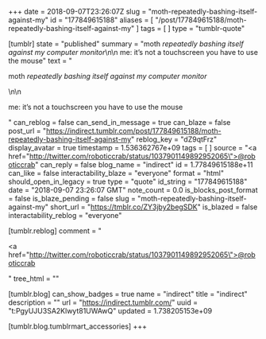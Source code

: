 +++
date = 2018-09-07T23:26:07Z
slug = "moth-repeatedly-bashing-itself-against-my"
id = "177849615188"
aliases = [ "/post/177849615188/moth-repeatedly-bashing-itself-against-my" ]
tags = [ ]
type = "tumblr-quote"

[tumblr]
state = "published"
summary = "moth *repeatedly bashing itself against my computer monitor*\n\n me: it’s not a touchscreen you have to use the mouse"
text = "<p>moth *repeatedly bashing itself against my computer monitor*</p>\n\n<p>me: it&rsquo;s not a touchscreen you have to use the mouse</p>"
can_reblog = false
can_send_in_message = true
can_blaze = false
post_url = "https://indirect.tumblr.com/post/177849615188/moth-repeatedly-bashing-itself-against-my"
reblog_key = "dZ9qtFrz"
display_avatar = true
timestamp = 1.536362767e+09
tags = [ ]
source = "<a href=\"http://twitter.com/roboticcrab/status/1037901149892952065\">@roboticcrab</a>"
can_reply = false
blog_name = "indirect"
id = 1.77849615188e+11
can_like = false
interactability_blaze = "everyone"
format = "html"
should_open_in_legacy = true
type = "quote"
id_string = "177849615188"
date = "2018-09-07 23:26:07 GMT"
note_count = 0.0
is_blocks_post_format = false
is_blaze_pending = false
slug = "moth-repeatedly-bashing-itself-against-my"
short_url = "https://tmblr.co/ZY3jby2begSDK"
is_blazed = false
interactability_reblog = "everyone"

[tumblr.reblog]
comment = "<p><a href=\"http://twitter.com/roboticcrab/status/1037901149892952065\">@roboticcrab</a></p>"
tree_html = ""

[tumblr.blog]
can_show_badges = true
name = "indirect"
title = "indirect"
description = ""
url = "https://indirect.tumblr.com/"
uuid = "t:PgyUJU3SA2Klwyt81UWAwQ"
updated = 1.738205153e+09

[tumblr.blog.tumblrmart_accessories]
+++
